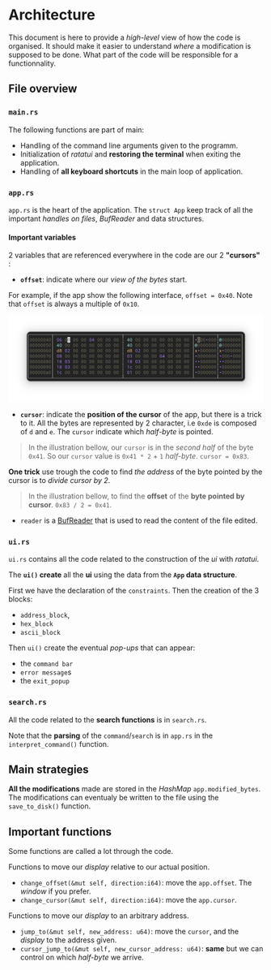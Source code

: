 # Architecture

This document is here to provide a _high-level_ view of how the code is organised.
It should make it easier to understand _where_ a modification is supposed to be done. What part of the code will be responsible for a functionnality.

## File overview

### `main.rs`

The following functions are part of main:

- Handling of the command line arguments given to the programm.
- Initialization of _ratatui_ and __restoring the terminal__ when exiting the application.
- Handling of __all keyboard shortcuts__ in the main loop of application.


### `app.rs`

`app.rs` is the heart of the application. The `struct App` keep track of all the important _handles on files_, _BufReader_ and data structures.

#### Important variables

2 variables that are referenced everywhere in the code are our 2 __"cursors"__ :

- __`offset`__: indicate where our _view of the bytes_ start.

For example, if the app show the following interface, `offset = 0x40`.
Note that `offset` is always a multiple of `0x10`.

![Illustration ](../images/architecture_illustration.png)

- __`cursor`__: indicate the __position of the cursor__ of the app, but there is a trick to it.
All the bytes are represented by 2 character, i.e `0xde` is composed of `d` and `e`. The `cursor` indicate which _half-byte_ is pointed.

> In the illustration bellow, our `cursor` is in the _second half_ of the byte `0x41`. So our `cursor` value is `0x41 * 2` + `1` _half-byte_. `cursor = 0x83`.

__One trick__ use trough the code to find _the address_ of the byte pointed by the cursor is to _divide cursor by 2_.

> In the illustration bellow, to find the __offset__ of the __byte pointed by cursor__. `0x83 / 2 = 0x41`. 

- `reader` is a [BufReader](https://doc.rust-lang.org/std/io/struct.BufReader.html) that is used to read the content of the file edited.

### `ui.rs`

`ui.rs` contains all the code related to the construction of the _ui_ with _ratatui_.

The __`ui()` create__ all the __ui__ using the data from the __`App` data structure__.

First we have the declaration of the `constraints`. Then the creation of the 3 blocks:

- `address_block`, 
- `hex_block`
- `ascii_block`

Then `ui()` create the eventual _pop-ups_ that can appear:

- the `command bar`
- `error message`s 
- the `exit_popup`

### `search.rs`

All the code related to the __search functions__ is in `search.rs`.

Note that the __parsing__ of the `command`/`search` is in `app.rs` in the `interpret_command()` function.


## Main strategies

__All the modifications__ made are stored in the _HashMap_ `app.modified_bytes`. 
The modifications can eventualy be written to the file using the `save_to_disk()` function.



## Important functions

Some functions are called a lot through the code.

Functions to move our _display_ relative to our actual position.

- `change_offset(&mut self, direction:i64)`: move the `app.offset`. The _window_ if you prefer.
- `change_cursor(&mut self, direction:i64)`: move the `app.cursor`.

Functions to move our _display_ to an arbitrary address.

- `jump_to(&mut self, new_address: u64)`: move the `cursor`, and the _display_ to the address given.
- `cursor_jump_to(&mut self, new_cursor_address: u64)`: __same__ but we can control on which _half-byte_ we arrive.
